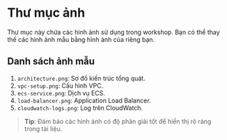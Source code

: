# Thư mục ảnh

Thư mục này chứa các hình ảnh sử dụng trong workshop. Bạn có thể thay thế các hình ảnh mẫu bằng hình ảnh của riêng bạn.

## Danh sách ảnh mẫu

1. `architecture.png`: Sơ đồ kiến trúc tổng quát.
2. `vpc-setup.png`: Cấu hình VPC.
3. `ecs-service.png`: Dịch vụ ECS.
4. `load-balancer.png`: Application Load Balancer.
5. `cloudwatch-logs.png`: Log trên CloudWatch.

> **Tip**: Đảm bảo các hình ảnh có độ phân giải tốt để hiển thị rõ ràng trong tài liệu.

